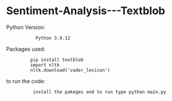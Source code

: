 # Sentiment-Analysis---Textblob



Python Version: 
               
               Python 3.9.12

Packages used:

             
             pip install textblob
             import nltk
             nltk.download('vader_lexicon')

to run the code:
      
              install the pakeges and to run type python main.py

